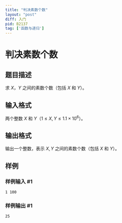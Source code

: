 ```yaml
---
title: "判决素数个数"
layout: "post"
diff: 入门
pid: B2137
tag: ['函数与递归']
---
```

# 判决素数个数
## 题目描述

求 $X$，$Y$ 之间的素数个数（包括 $X$ 和 $Y$）。
## 输入格式

两个整数 $X$ 和 $Y$（$1 \le X,Y \le 1.1 \times 10^6$）。
## 输出格式

输出一个整数，表示 $X, Y$ 之间的素数个数（包括 $X$ 和 $Y$）。
## 样例

### 样例输入 #1
```
1 100
```
### 样例输出 #1
```
25
```

